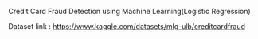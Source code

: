 Credit Card Fraud Detection using Machine Learning(Logistic Regression)

Dataset link : https://www.kaggle.com/datasets/mlg-ulb/creditcardfraud
